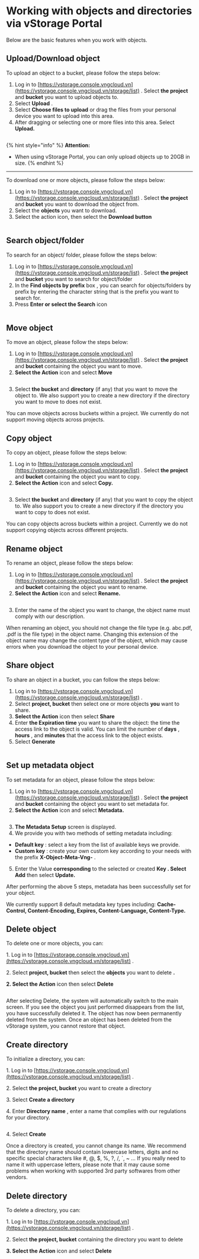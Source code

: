 # Working with objects and directories via vStorage Portal

Below are the basic features when you work with objects.

## Upload/Download object <a href="#upload-download-object" id="upload-download-object"></a>

To upload an object to a bucket, please follow the steps below:

1. Log in to [https://vstorage.console.vngcloud.vn](https://vstorage.console.vngcloud.vn/storage/list) . Select **the project** and **bucket** you want to upload objects to.
2. Select **Upload** .
3. Select **Choose files to upload** or drag the files from your personal device you want to upload into this area.
4. After dragging or selecting one or more files into this area. Select **Upload.**

<figure><img src="../../../../../.gitbook/assets/image (80).png" alt=""><figcaption></figcaption></figure>

{% hint style="info" %}
**Attention:**

* When using vStorage Portal, you can only upload objects up to 20GB in size.
{% endhint %}

***

To download one or more objects, please follow the steps below:

1. Log in to [https://vstorage.console.vngcloud.vn](https://vstorage.console.vngcloud.vn/storage/list) . Select **the project** and **bucket** you want to download the object from.
2. Select the **objects** you want to download.
3. Select the action icon, then select the **Download button**

<figure><img src="../../../../../.gitbook/assets/image (1) (1) (1) (1).png" alt=""><figcaption></figcaption></figure>

## Search object/folder <a href="#tim-kiem-object-folder" id="tim-kiem-object-folder"></a>

To search for an object/ folder, please follow the steps below:

1. Log in to [https://vstorage.console.vngcloud.vn](https://vstorage.console.vngcloud.vn/storage/list) . Select **the project** and **bucket** you want to search for object/folder
2. In the **Find objects by prefix** box , you can search for objects/folders by prefix by entering the character string that is the prefix you want to search for.
3. Press **Enter or select the Search** icon

<figure><img src="../../../../../.gitbook/assets/image (2) (1) (1) (1).png" alt=""><figcaption></figcaption></figure>

## Move object <a href="#di-chuyen-object" id="di-chuyen-object"></a>

To move an object, please follow the steps below:

1. Log in to [https://vstorage.console.vngcloud.vn](https://vstorage.console.vngcloud.vn/storage/list) . Select **the project** and **bucket** containing the object you want to move.
2. **Select the Action** icon and select **Move**

<figure><img src="../../../../../.gitbook/assets/image (3) (1) (1) (1).png" alt=""><figcaption></figcaption></figure>

3. Select **the bucket** and **directory** (if any) that you want to move the object to. We also support you to create a new directory if the directory you want to move to does not exist.

You can move objects across buckets within a project. We currently do not support moving objects across projects.

## Copy object <a href="#sao-chep-object" id="sao-chep-object"></a>

To copy an object, please follow the steps below:

1. Log in to [https://vstorage.console.vngcloud.vn](https://vstorage.console.vngcloud.vn/storage/list) . Select **the project** and **bucket** containing the object you want to copy.
2. **Select the Action** icon and select **Copy.**

<figure><img src="../../../../../.gitbook/assets/image (4) (1) (1).png" alt=""><figcaption></figcaption></figure>

3. Select **the bucket** and **directory** (if any) that you want to copy the object to. We also support you to create a new directory if the directory you want to copy to does not exist.

You can copy objects across buckets within a project. Currently we do not support copying objects across different projects.

## Rename object <a href="#doi-ten-object" id="doi-ten-object"></a>

To rename an object, please follow the steps below:

1. Log in to [https://vstorage.console.vngcloud.vn](https://vstorage.console.vngcloud.vn/storage/list) . Select **the project** and **bucket** containing the object you want to rename.
2. **Select the Action** icon and select **Rename.**

<figure><img src="../../../../../.gitbook/assets/image (5) (1) (1).png" alt=""><figcaption></figcaption></figure>

3. Enter the name of the object you want to change, the object name must comply with our description.

When renaming an object, you should not change the file type (e.g. abc.pdf, .pdf is the file type) in the object name. Changing this extension of the object name may change the content type of the object, which may cause errors when you download the object to your personal device.

## Share object <a href="#chia-se-object" id="chia-se-object"></a>

To share an object in a bucket, you can follow the steps below:

1. Log in to [https://vstorage.console.vngcloud.vn](https://vstorage.console.vngcloud.vn/storage/list) .
2. Select **project, bucket** then select one or more objects **you** want to share.
3. **Select the Action** icon then select **Share**
4. Enter **the Expiration time** you want to share the object: the time the access link to the object is valid. You can limit the number of **days** , **hours** , and **minutes** that the access link to the object exists.
5. Select **Generate**

<figure><img src="../../../../../.gitbook/assets/image (6) (1) (1).png" alt=""><figcaption></figcaption></figure>

## Set up metadata object <a href="#thiet-lap-metadata-object" id="thiet-lap-metadata-object"></a>

To set metadata for an object, please follow the steps below:

1. Log in to [https://vstorage.console.vngcloud.vn](https://vstorage.console.vngcloud.vn/storage/list) . Select **the project** and **bucket** containing the object you want to set metadata for.
2. **Select the Action** icon and select **Metadata.**

<figure><img src="../../../../../.gitbook/assets/image (7) (1) (1).png" alt=""><figcaption></figcaption></figure>

3. **The Metadata Setup** screen is displayed.
4. We provide you with two methods of setting metadata including:

* **Default key** : select a key from the list of available keys we provide.
* **Custom key** : create your own custom key according to your needs with the prefix **X-Object-Meta-Vng-** .

5. Enter the Value **corresponding** to the selected or created **Key . Select Add** then select **Update.**

After performing the above 5 steps, metadata has been successfully set for your object.

We currently support 8 default metadata key types including: **Cache-Control, Content-Encoding, Expires, Content-Language, Content-Type.**

## Delete object <a href="#xoa-object" id="xoa-object"></a>

To delete one or more objects, you can:

1\. Log in to [https://vstorage.console.vngcloud.vn](https://vstorage.console.vngcloud.vn/storage/list) .

2\. Select **project, bucket** then select the **objects** you want to delete **.**

**2. Select the Action** icon then select **Delete**

<figure><img src="../../../../../.gitbook/assets/image (8) (1) (1).png" alt=""><figcaption></figcaption></figure>

After selecting Delete, the system will automatically switch to the main screen. If you see the object you just performed disappears from the list, you have successfully deleted it. The object has now been permanently deleted from the system. Once an object has been deleted from the vStorage system, you cannot restore that object.

## Create directory <a href="#khoi-tao-directory" id="khoi-tao-directory"></a>

To initialize a directory, you can:

1\. Log in to [https://vstorage.console.vngcloud.vn](https://vstorage.console.vngcloud.vn/storage/list) .

2\. Select **the project, bucket** you want to create a directory

3\. Select **Create a directory**

4\. Enter **Directory name** , enter a name that complies with our regulations for your directory.

<figure><img src="../../../../../.gitbook/assets/image (9) (1) (1).png" alt=""><figcaption></figcaption></figure>

4\. Select **Create**

Once a directory is created, you cannot change its name. We recommend that the directory name should contain lowercase letters, digits and no specific special characters like #, @, $, %, ?, /, \`, \~ ... If you really need to name it with uppercase letters, please note that it may cause some problems when working with supported 3rd party softwares from other vendors.

## Delete directory <a href="#xoa-directory" id="xoa-directory"></a>

To delete a directory, you can:

1\. Log in to [https://vstorage.console.vngcloud.vn](https://vstorage.console.vngcloud.vn/storage/list) .

2\. Select **the project, bucket** containing the directory you want to delete

**3. Select the Action** icon and select **Delete**

<figure><img src="../../../../../.gitbook/assets/image (10) (1) (1).png" alt=""><figcaption></figcaption></figure>

